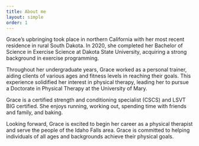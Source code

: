 ```yaml
---
title: About me
layout: simple
order: 1
---
```


Grace’s upbringing took place in northern California with her most recent residence in rural South Dakota. In 2020, she completed her Bachelor of Science in Exercise Science at Dakota State University, acquiring a strong background in exercise programming.

Throughout her undergraduate years, Grace worked as a personal trainer, aiding clients of various ages and fitness levels in reaching their goals. This experience solidified her interest in physical therapy, leading her to pursue a Doctorate in Physical Therapy at the University of Mary.
 
Grace is a certified strength and conditioning specialist (CSCS) and LSVT BIG certified. She enjoys running, working out, spending time with friends and family, and baking.

Looking forward, Grace is excited to begin her career as a physical therapist and serve the people of the Idaho Falls area. Grace is committed to helping individuals of all ages and backgrounds achieve their physical goals.